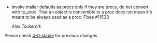 * invoke mailer defaults as procs only if they are procs, do not convert
  with to_proc.  That an object is convertible to a proc does not mean it's
  meant to be always used as a proc.  Fixes #11533

  *Alex Tsukernik*

Please check [4-0-stable](https://github.com/rails/rails/blob/4-0-stable/actionmailer/CHANGELOG.md) for previous changes.
